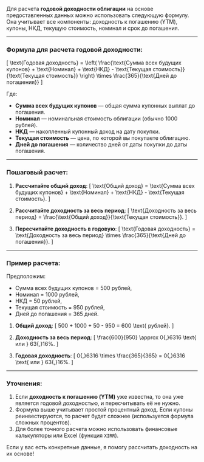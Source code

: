 Для расчета **годовой доходности облигации** на основе предоставленных данных можно использовать следующую формулу. Она учитывает все компоненты: доходность к погашению (YTM), купоны, НКД, текущую стоимость, номинал и срок до погашения.

---

### Формула для расчета годовой доходности:
\[
\text{Годовая доходность} = \left( \frac{\text{Сумма всех будущих купонов} + \text{Номинал} + \text{НКД} - \text{Текущая стоимость}}{\text{Текущая стоимость}} \right) \times \frac{365}{\text{Дней до погашения}}
\]

Где:
- **Сумма всех будущих купонов** — общая сумма купонных выплат до погашения.
- **Номинал** — номинальная стоимость облигации (обычно 1000 рублей).
- **НКД** — накопленный купонный доход на дату покупки.
- **Текущая стоимость** — цена, по которой вы покупаете облигацию.
- **Дней до погашения** — количество дней от даты покупки до даты погашения.

---

### Пошаговый расчет:
1. **Рассчитайте общий доход**:
   \[
   \text{Общий доход} = \text{Сумма всех будущих купонов} + \text{Номинал} + \text{НКД} - \text{Текущая стоимость}.
   \]

2. **Рассчитайте доходность за весь период**:
   \[
   \text{Доходность за весь период} = \frac{\text{Общий доход}}{\text{Текущая стоимость}}.
   \]

3. **Пересчитайте доходность в годовую**:
   \[
   \text{Годовая доходность} = \text{Доходность за весь период} \times \frac{365}{\text{Дней до погашения}}.
   \]

---

### Пример расчета:
Предположим:
- Сумма всех будущих купонов = 500 рублей,
- Номинал = 1000 рублей,
- НКД = 50 рублей,
- Текущая стоимость = 950 рублей,
- Дней до погашения = 365 дней.

1. **Общий доход**:
   \[
   500 + 1000 + 50 - 950 = 600 \text{ рублей}.
   \]

2. **Доходность за весь период**:
   \[
   \frac{600}{950} \approx 0{,}6316 \text{ или } 63{,}16\%.
   \]

3. **Годовая доходность**:
   \[
   0{,}6316 \times \frac{365}{365} = 0{,}6316 \text{ или } 63{,}16\%.
   \]

---

### Уточнения:
1. Если **доходность к погашению (YTM)** уже известна, то она уже является годовой доходностью, и пересчитывать её не нужно.
2. Формула выше учитывает простой процентный доход. Если купоны реинвестируются, то расчет будет сложнее (используется формула сложных процентов).
3. Для более точного расчета можно использовать финансовые калькуляторы или Excel (функция `XIRR`).

Если у вас есть конкретные данные, я помогу рассчитать доходность на их основе!